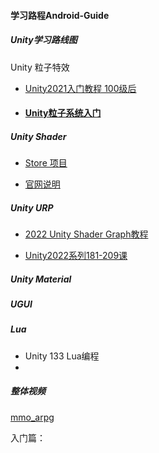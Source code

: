 #### 学习路程Android-Guide

##### Unity学习路线图

Unity 粒子特效

* [Unity2021入门教程 100级后](https://www.bilibili.com/video/BV1WK411V7dn?spm_id_from=333.337.search-card.all.click)

* #### [Unity粒子系统入门](https://www.bilibili.com/video/BV1VJ411M7Fu?spm_id_from=333.337.search-card.all.click)

##### Unity Shader

* [Store 项目](https://learn.unity.com/project/make-a-flag-move-with-shadergraph)

* [官网说明](https://docs.unity3d.com/Packages/com.unity.shadergraph@10.7/manual/index.html)

##### Unity URP

* [2022 Unity Shader Graph教程](https://www.bilibili.com/video/BV1AS4y167B1/?spm_id_from=333.788)

* [Unity2022系列181-209课](https://space.bilibili.com/43644141/channel/seriesdetail?sid=299912)

##### Unity Material

##### UGUI

##### Lua

* Unity 133 Lua编程
* 

##### 整体视频

[mmo_arpg]()

入门篇：